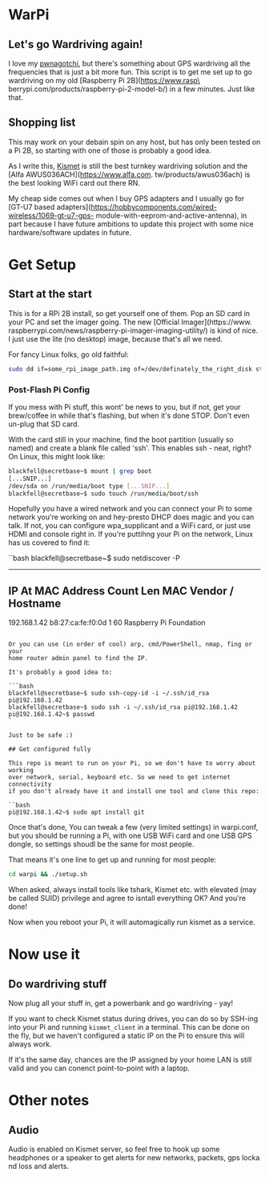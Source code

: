 # WarPi

## Let's go Wardriving again! 

I love my [pwnagotchi](https://pwnagotchi.ai), but there's something about
GPS wardriving all the frequencies that is just a bit more fun. This script is
to get me set up to go wardriving on my old [Raspberry Pi 2B](https://www.rasp\
berrypi.com/products/raspberry-pi-2-model-b/) in a few minutes. Just like that. 

## Shopping list

This may work on your debain spin on any host, but has only been tested on a
Pi 2B, so starting with one of those is probably a good idea.

As I write this, [Kismet](https://www.kismetwireless.net) is still the best 
turnkey wardriving solution and the [Alfa AWUS036ACH](https://www.alfa.com.
tw/products/awus036ach) is the best looking WiFi card out there RN.

My cheap side comes out when I buy GPS adapters and I usually go for [GT-U7 
based adapters](https://hobbycomponents.com/wired-wireless/1069-gt-u7-gps-
module-with-eeprom-and-active-antenna), in part because I have future ambitions 
to update this project with some nice hardware/software updates in future. 

# Get Setup

## Start at the start

This is for a RPi 2B install, so get yourself one of them. Pop an SD card in 
your PC and set the imager going. The new [Official Imager](https://www.
raspberrypi.com/news/raspberry-pi-imager-imaging-utility/) is kind of nice. I
just use the lite (no desktop) image, because that's all we need. 

For fancy Linux folks, go old faithful:

```bash
sudo dd if=some_rpi_image_path.img of=/dev/definately_the_right_disk status=progress
```

### Post-Flash Pi Config

If you mess with Pi stuff, this wont' be news to you, but if not, get your 
brew/coffee in while that's flashing, but when it's done STOP. Don't even 
un-plug that SD card. 

With the card still in your machine, find the boot partition (usually so 
named) and create a blank file called 'ssh'. This enables ssh - neat, right?
On Linux, this might look like:

```bash
blackfell@secretbase~$ mount | grep boot
[...SNIP...]
/dev/sda on /run/media/boot type [...SNIP...]
blackfell@secretbase~$ sudo touch /run/media/boot/ssh
```

Hopefully you have a wired network and you can connect your Pi to some network
you're working on and hey-presto DHCP does magic and you can talk. If not, you 
can configure wpa_supplicant and a WiFi card, or just use HDMI and console right 
in. If you're puttihng your Pi on the network, Linux has us covered to find it:

``bash
blackfell@secretbase~$ sudo netdiscover -P
_____________________________________________________________________________
   IP            At MAC Address     Count     Len  MAC Vendor / Hostname      
-----------------------------------------------------------------------------
192.168.1.42	b8:27:ca:fe:f0:0d	1	60 Raspberry Pi Foundation
```

Or you can use (in order of cool) arp, cmd/PowerShell, nmap, fing or your 
home router admin panel to find the IP. 

It's probably a good idea to:

```bash
blackfell@secretbase~$ sudo ssh-copy-id -i ~/.ssh/id_rsa pi@192.168.1.42
blackfell@secretbase~$ sudo ssh -i ~/.ssh/id_rsa pi@192.168.1.42
pi@192.168.1.42~$ passwd
`

Just to be safe :)

## Get configured fully

This repo is meant to run on your Pi, so we don't have to worry about working
over network, serial, keyboard etc. So we need to get internet connectivity 
if you don't already have it and install one tool and clone this repo:

``bash
pi@192.168.1.42~$ sudo apt install git
```

Once that's done, You can tweak a few (very limited settings) in warpi.conf, 
but you should be running a Pi, with one USB WiFi card and one USB GPS dongle, 
so settings shoudl be the same for most people. 

That means it's one line to get up and running for most people:

```bash
cd warpi && ./setup.sh
```

When asked, always install tools like tshark, Kismet etc. with elevated (may
be called SUID) privilege and agree to isntall everything OK? And you're done!

Now when you reboot your Pi, it will automagically run kismet as a service.

# Now use it

## Do wardriving stuff

Now plug all your stuff in, get a powerbank and go wardriving - yay! 

If you want to check Kismet status during drives, you can do so by SSH-ing
into your Pi and running `kismet_client` in a terminal. This can be done on
the fly, but we haven't configured a static IP on the Pi to ensure this will 
always work.

If it's the same day, chances are the IP assigned by your home LAN is still 
valid and you can conenct point-to-point with a laptop. 

# Other notes

## Audio

Audio is enabled on Kismet server, so feel free to hook up some headphones or a speaker to get alerts for new networks, packets, gps locka nd loss and alerts. 
